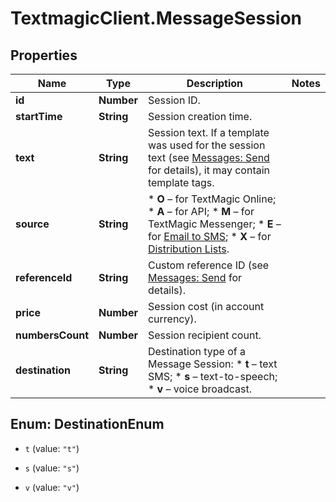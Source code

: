 # TextmagicClient.MessageSession

## Properties
Name | Type | Description | Notes
------------ | ------------- | ------------- | -------------
**id** | **Number** | Session ID. | 
**startTime** | **String** | Session creation time. | 
**text** | **String** | Session text. If a template was used for the session text (see [Messages: Send](http://docs.textmagictesting.com/#tag/Outbound-Messages) for details), it may contain template tags.  | 
**source** | **String** | *   **O** – for TextMagic Online; *   **A** – for API; *   **M** – for TextMagic Messenger; *   **E** – for [Email to SMS](http://docs.textmagictesting.com/#tag/Send-Email-to-SMS); *   **X** – for [Distribution Lists](http://docs.textmagictesting.com/#tag/Distribution-Lists).  | 
**referenceId** | **String** | Custom reference ID (see [Messages: Send](http://docs.textmagictesting.com/#tag/Send-Email-to-SMS) for details).  | 
**price** | **Number** | Session cost (in account currency). | 
**numbersCount** | **Number** | Session recipient count. | 
**destination** | **String** | Destination type of a Message Session: * **t** – text SMS; * **s** – text-to-speech; * **v** – voice broadcast.  | 


<a name="DestinationEnum"></a>
## Enum: DestinationEnum


* `t` (value: `"t"`)

* `s` (value: `"s"`)

* `v` (value: `"v"`)




